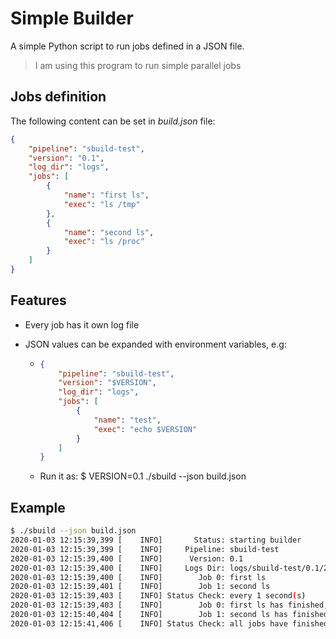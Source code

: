 # Simple Builder

A simple Python script to run jobs defined in a JSON file. 

> I am using this program to run simple parallel jobs

## Jobs definition

The following content can be set in _build.json_ file:

```json
{
    "pipeline": "sbuild-test",
    "version": "0.1",
    "log_dir": "logs",
    "jobs": [
        {
            "name": "first ls",
            "exec": "ls /tmp"
        },
        {
            "name": "second ls",
            "exec": "ls /proc"
        }
    ]
}
```

## Features

- Every job has it own log file

- JSON values can be expanded with environment variables, e.g:

  - ```json
    {
        "pipeline": "sbuild-test",
        "version": "$VERSION",
        "log_dir": "logs",
        "jobs": [
            {
                "name": "test",
                "exec": "echo $VERSION"
            }
        ]
    }
    ```

  - Run it as: $ VERSION=0.1 ./sbuild --json build.json

## Example

```bash
$ ./sbuild --json build.json
2020-01-03 12:15:39,399 [    INFO]       Status: starting builder
2020-01-03 12:15:39,399 [    INFO]     Pipeline: sbuild-test
2020-01-03 12:15:39,400 [    INFO]      Version: 0.1
2020-01-03 12:15:39,400 [    INFO]     Logs Dir: logs/sbuild-test/0.1/2020-01-03-12_15_39
2020-01-03 12:15:39,400 [    INFO]        Job 0: first ls
2020-01-03 12:15:39,401 [    INFO]        Job 1: second ls
2020-01-03 12:15:39,403 [    INFO] Status Check: every 1 second(s)
2020-01-03 12:15:39,403 [    INFO]        Job 0: first ls has finished, status code = 0
2020-01-03 12:15:40,404 [    INFO]        Job 1: second ls has finished, status code = 0
2020-01-03 12:15:41,406 [    INFO] Status Check: all jobs have finished (2/2 passed)
```


